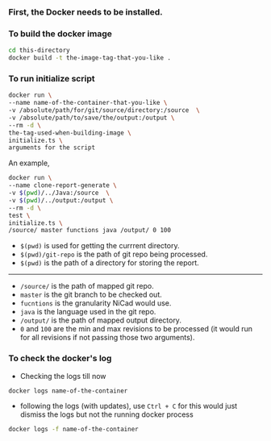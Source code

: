 ### First, the Docker needs to be installed.

### To build the docker image
```bash
cd this-directory
docker build -t the-image-tag-that-you-like .
```

### To run initialize script
```bash
docker run \
--name name-of-the-container-that-you-like \ 
-v /absolute/path/for/git/source/directory:/source  \
-v /absolute/path/to/save/the/output:/output \
--rm -d \
the-tag-used-when-building-image \
initialize.ts \
arguments for the script
```
An example, 
```bash
docker run \
--name clone-report-generate \
-v $(pwd)/../Java:/source  \
-v $(pwd)/../output:/output \
--rm -d \
test \
initialize.ts \
/source/ master functions java /output/ 0 100
```
* ```$(pwd)``` is used for getting the currrent directory.
* ```$(pwd)/git-repo``` is the path of git repo being processed.
* ```$(pwd)``` is the path of a directory for storing the report.
---
 
* ```/source/``` is the path of mapped git repo.  
* ```master``` is the git branch to be checked out.
* ```fucntions``` is the granularity NiCad would use.
* ```java``` is the language used in the git repo.
* ```/output/``` is the path of mapped output directory.
* ```0``` and ```100``` are the min and max revisions to be processed (it would run for all revisions if not passing those two arguments).

### To check the docker's log
* Checking the logs till now
```bash
docker logs name-of-the-container
```
* following the logs (with updates), use ```Ctrl + C``` for this would just dismiss the logs but not the running docker process
```bash
docker logs -f name-of-the-container
```